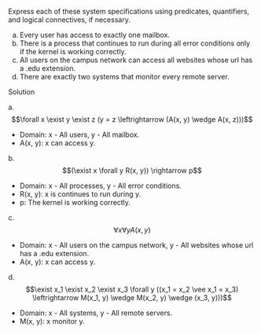 Express each of these system specifications using predicates, quantifiers, and logical connectives, if necessary.

1. Every user has access to exactly one mailbox.
2. There is a process that continues to run during all error conditions only if the kernel is working correctly.
3. All users on the campus network can access all websites whose url has a .edu extension.
4. There are exactly two systems that monitor every remote server.

Solution

a. $$\forall x \exist y \exist z (y = z \leftrightarrow (A(x, y) \wedge A(x, z)))$$

+ Domain: x - All users, y - All mailbox.
+ A(x, y): x can access y.

b. $$(\exist x \forall y R(x, y)) \rightarrow p$$

+ Domain: x - All processes, y - All error conditions.
+ R(x, y): x is continues to run during y.
+ p: The kernel is working correctly.

c. $$\forall x \forall y A(x, y)$$

+ Domain: x - All users on the campus network, y - All websites whose url has a .edu extension.
+ A(x, y): x can access y.

d. $$\exist x_1 \exist x_2 \exist x_3 \forall y ((x_1 = x_2 \vee x_1 = x_3) \leftrightarrow M(x_1, y) \wedge M(x_2, y) \wedge (x_3, y)))$$

+ Domain: x - All systems, y - All remote servers.
+ M(x, y): x monitor y.

<style type="text/css">
    ol { list-style-type: lower-alpha; }
</style>